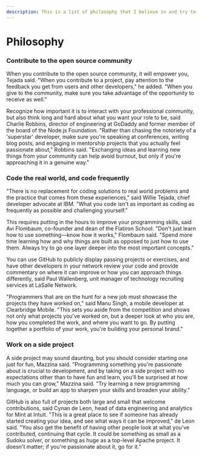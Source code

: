 ```yaml
---
description: This is a list of philosophy that I believe in and try to follow in my life
---
```


# Philosophy

### Contribute to the open source community

When you contribute to the open source community, it will empower you, Tejada said. "When you contribute to a project, pay attention to the feedback you get from users and other developers," he added. "When you give to the community, make sure you take advantage of the opportunity to receive as well."

Recognize how important it is to interact with your professional community, but also think long and hard about what you want your role to be, said Charlie Robbins, director of engineering at GoDaddy and former member of the board of the Node.js Foundation. "Rather than chasing the notoriety of a 'superstar' developer, make sure you're speaking at conferences, writing blog posts, and engaging in mentorship projects that you actually feel passionate about," Robbins said. "Exchanging ideas and learning new things from your community can help avoid burnout, but only if you're approaching it in a genuine way."

### Code the real world, and code frequently

"There is no replacement for coding solutions to real world problems and the practice that comes from these experiences," said Willie Tejada, chief developer advocate at IBM. "What you code isn't as important as coding as frequently as possible and challenging yourself."

This requires putting in the hours to improve your programming skills, said Avi Flombaum, co-founder and dean of the Flatiron School. "Don't just learn how to use something—know how it works," Flombaum said. "Spend more time learning how and why things are built as opposed to just how to use them. Always try to go one layer deeper into the most important concepts."

You can use GitHub to publicly display passing projects or exercises, and have other developers in your network review your code and provide commentary on where it can improve or how you can approach things differently, said Paul Wallenberg, unit manager of technology recruiting services at LaSalle Network.

"Programmers that are on the hunt for a new job must showcase the projects they have worked on," said Manu Singh, a mobile developer at Clearbridge Mobile. "This sets you aside from the competition and shows not only what projects you've worked on, but a deeper look at who you are, how you completed the work, and where you want to go. By putting together a portfolio of your work, you're building your personal brand."

### Work on a side project

A side project may sound daunting, but you should consider starting one just for fun, Mazzina said. "Programming something you're passionate about is crucial to development, and by taking on a side project with no expectations other than to have fun and learn, you'll be surprised at how much you can grow," Mazzina said. "Try learning a new programming language, or build an app to sharpen your skills and broaden your ability."

GitHub is also full of projects both large and small that welcome contributions, said Cynan de Leon, head of data engineering and analytics for Mint at Intuit. "This is a great place to see if someone has already started creating your idea, and see what ways it can be improved," de Leon said. "You also get the benefit of having other people look at what you've contributed, continuing that cycle. It could be something as small as a Sudoku solver, or something as huge as a top-level Apache project. It doesn't matter; if you're passionate about it, go for it."



















